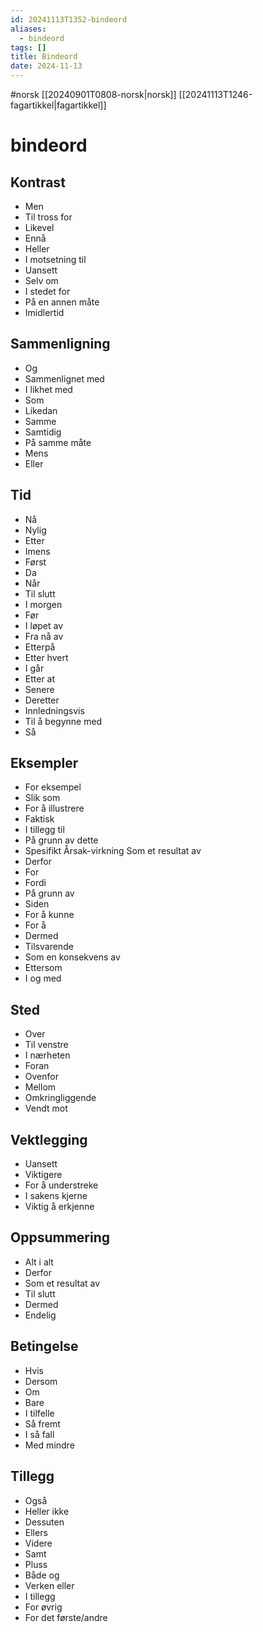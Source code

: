 ```yaml
---
id: 20241113T1352-bindeord
aliases:
  - bindeord
tags: []
title: Bindeord
date: 2024-11-13
---
```


#norsk [[20240901T0808-norsk|norsk]] [[20241113T1246-fagartikkel|fagartikkel]]

# bindeord

## Kontrast

- Men
- Til tross for
- Likevel
- Ennå
- Heller
- I motsetning til
- Uansett
- Selv om
- I stedet for
- På en annen måte
- Imidlertid

## Sammenligning

- Og
- Sammenlignet med
- I likhet med
- Som
- Likedan
- Samme
- Samtidig
- På samme måte
- Mens
- Eller

## Tid

- Nå
- Nylig
- Etter
- Imens
- Først
- Da
- Når
- Til slutt
- I morgen
- Før
- I løpet av
- Fra nå av
- Etterpå
- Etter hvert
- I går
- Etter at
- Senere
- Deretter
- Innledningsvis
- Til å begynne med
- Så

## Eksempler

- For eksempel
- Slik som
- For å illustrere
- Faktisk
- I tillegg til
- På grunn av dette
- Spesifikt Årsak-virkning Som et resultat av
- Derfor
- For
- Fordi
- På grunn av
- Siden
- For å kunne
- For å
- Dermed
- Tilsvarende
- Som en konsekvens av
- Ettersom
- I og med

## Sted

- Over
- Til venstre
- I nærheten
- Foran
- Ovenfor
- Mellom
- Omkringliggende
- Vendt mot

## Vektlegging

- Uansett
- Viktigere
- For å understreke
- I sakens kjerne
- Viktig å erkjenne

## Oppsummering

- Alt i alt
- Derfor
- Som et resultat av
- Til slutt
- Dermed
- Endelig

## Betingelse

- Hvis
- Dersom
- Om
- Bare
- I tilfelle
- Så fremt
- I så fall
- Med mindre

## Tillegg

- Også
- Heller ikke
- Dessuten
- Ellers
- Videre
- Samt
- Pluss
- Både og
- Verken eller
- I tillegg
- For øvrig
- For det første/andre
